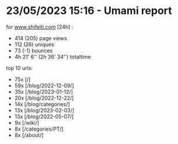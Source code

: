 # 23/05/2023 15:16 - Umami report
for www.shifeiti.com [24h] :

 - 414 (205) page views
 - 112 (26) uniques
 - 73 (-1) bounces
 - 4h 21' 6'' (2h 36' 34'') totaltime


top 10 urls:
 - 75x [/]
 - 59x [/blog/2022-12-09/]
 - 35x [/blog/2023-01-12/]
 - 20x [/blog/2022-12-22/]
 - 14x [/blog/categories/]
 - 13x [/blog/2023-02-03/]
 - 13x [/blog/2022-05-07/]
 - 9x [/wiki/]
 - 8x [/categories/PT/]
 - 8x [/about/]


